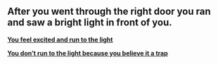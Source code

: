 ## After you went through the right door you ran and saw a bright light in front of you.  

**[You feel excited and run to the light](run.md)**  

**[You don’t run to the light because you believe it a trap](not-run.md)**